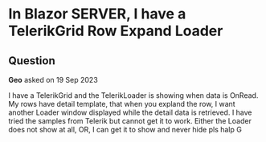 # In Blazor SERVER, I have a TelerikGrid Row Expand Loader

## Question

**Geo** asked on 19 Sep 2023

I have a TelerikGrid and the TelerikLoader is showing when data is OnRead. My rows have detail template, that when you expland the row, I want another Loader window displayed while the detail data is retrieved. I have tried the samples from Telerik but cannot get it to work. Either the Loader does not show at all, OR, I can get it to show and never hide pls halp G
